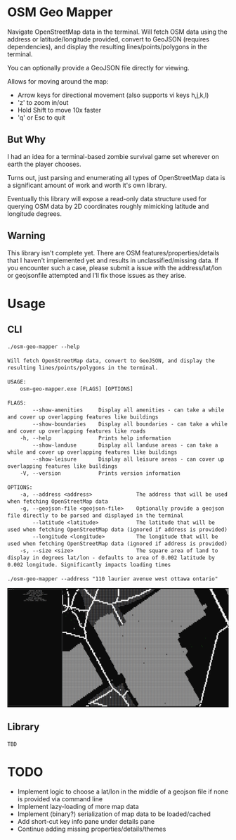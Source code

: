 OSM Geo Mapper
==============

Navigate OpenStreetMap data in the terminal.
Will fetch OSM data using the address or latitude/longitude provided, convert to GeoJSON (requires dependencies), and display the resulting lines/points/polygons in the terminal.

You can optionally provide a GeoJSON file directly for viewing.

Allows for moving around the map:
 - Arrow keys for directional movement (also supports vi keys h,j,k,l)
 - 'z' to zoom in/out
 - Hold Shift to move 10x faster
 - 'q' or Esc to quit

## But Why

I had an idea for a terminal-based zombie survival game set wherever on earth the player chooses.

Turns out, just parsing and enumerating all types of OpenStreetMap data is a significant amount of work and worth it's own library.

Eventually this library will expose a read-only data structure used for querying OSM data by 2D coordinates roughly mimicking latitude and longitude degrees.

## Warning

This library isn't complete yet. There are OSM features/properties/details that I haven't implemented yet and results in unclassified/missing data. If you encounter such a case, please submit a issue with the address/lat/lon or geojsonfile attempted and I'll fix those issues as they arise.

Usage
=====

## CLI

    ./osm-geo-mapper --help

    Will fetch OpenStreetMap data, convert to GeoJSON, and display the resulting lines/points/polygons in the terminal.

    USAGE:
        osm-geo-mapper.exe [FLAGS] [OPTIONS]

    FLAGS:
            --show-amenities     Display all amenities - can take a while and cover up overlapping features like buildings
            --show-boundaries    Display all boundaries - can take a while and cover up overlapping features like roads
        -h, --help               Prints help information
            --show-landuse       Display all landuse areas - can take a while and cover up overlapping features like buildings
            --show-leisure       Display all leisure areas - can cover up overlapping features like buildings
        -V, --version            Prints version information
    
    OPTIONS:
        -a, --address <address>              The address that will be used when fetching OpenStreetMap data
        -g, --geojson-file <geojson-file>    Optionally provide a geojson file directly to be parsed and displayed in the terminal
            --latitude <latitude>            The latitude that will be used when fetching OpenStreetMap data (ignored if address is provided)
            --longitude <longitude>          The longitude that will be used when fetching OpenStreetMap data (ignored if address is provided)
        -s, --size <size>                    The square area of land to display in degrees lat/lon - defaults to area of 0.002 latitude by 0.002 longitude. Significantly impacts loading times

    ./osm-geo-mapper --address "110 laurier avenue west ottawa ontario"

![OSM Geo Mapper](/osm-geo-mapper.png?raw=true)

## Library

    TBD

TODO
====

- Implement logic to choose a lat/lon in the middle of a geojson file if none is provided via command line
- Implement lazy-loading of more map data
- Implement (binary?) serialization of map data to be loaded/cached
- Add short-cut key info pane under details pane
- Continue adding missing properties/details/themes